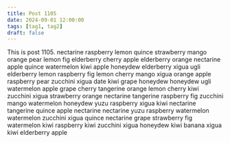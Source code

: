 ```yaml
---
title: Post 1105
date: 2024-09-01 12:00:00
tags: [tag1, tag2]
draft: false
---
```

This is post 1105.
nectarine
raspberry
lemon
quince
strawberry
mango
orange
pear
lemon
fig
elderberry
cherry
apple
elderberry
orange
nectarine
apple
quince
watermelon
kiwi
apple
honeydew
elderberry
xigua
ugli
elderberry
lemon
raspberry
fig
lemon
cherry
mango
xigua
orange
apple
raspberry
pear
zucchini
xigua
date
kiwi
grape
honeydew
honeydew
ugli
watermelon
apple
grape
cherry
tangerine
orange
lemon
cherry
kiwi
zucchini
xigua
strawberry
orange
nectarine
tangerine
raspberry
fig
zucchini
mango
watermelon
honeydew
yuzu
raspberry
xigua
kiwi
nectarine
tangerine
quince
apple
nectarine
nectarine
yuzu
raspberry
watermelon
watermelon
zucchini
xigua
quince
nectarine
grape
strawberry
fig
watermelon
kiwi
raspberry
kiwi
zucchini
xigua
honeydew
kiwi
banana
xigua
kiwi
elderberry
apple
